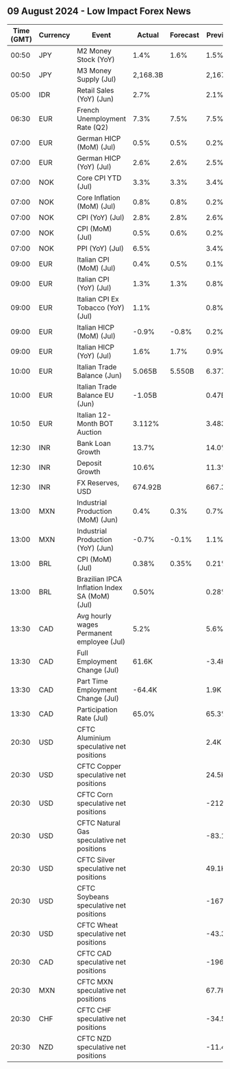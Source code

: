 ## 09 August 2024 - Low Impact Forex News

| Time (GMT) | Currency | Event | Actual | Forecast | Previous |
|------|----------|-------|--------|----------|----------|
| 00:50 | JPY | M2 Money Stock (YoY) | 1.4% | 1.6% | 1.5% |
| 00:50 | JPY | M3 Money Supply (Jul) | 2,168.3B |  | 2,167.7B |
| 05:00 | IDR | Retail Sales (YoY) (Jun) | 2.7% |  | 2.1% |
| 06:30 | EUR | French Unemployment Rate (Q2) | 7.3% | 7.5% | 7.5% |
| 07:00 | EUR | German HICP (MoM) (Jul) | 0.5% | 0.5% | 0.2% |
| 07:00 | EUR | German HICP (YoY) (Jul) | 2.6% | 2.6% | 2.5% |
| 07:00 | NOK | Core CPI YTD (Jul) | 3.3% | 3.3% | 3.4% |
| 07:00 | NOK | Core Inflation (MoM) (Jul) | 0.8% | 0.8% | 0.2% |
| 07:00 | NOK | CPI (YoY) (Jul) | 2.8% | 2.8% | 2.6% |
| 07:00 | NOK | CPI (MoM) (Jul) | 0.5% | 0.6% | 0.2% |
| 07:00 | NOK | PPI (YoY) (Jul) | 6.5% |  | 3.4% |
| 09:00 | EUR | Italian CPI (MoM) (Jul) | 0.4% | 0.5% | 0.1% |
| 09:00 | EUR | Italian CPI (YoY) (Jul) | 1.3% | 1.3% | 0.8% |
| 09:00 | EUR | Italian CPI Ex Tobacco (YoY) (Jul) | 1.1% |  | 0.8% |
| 09:00 | EUR | Italian HICP (MoM) (Jul) | -0.9% | -0.8% | 0.2% |
| 09:00 | EUR | Italian HICP (YoY) (Jul) | 1.6% | 1.7% | 0.9% |
| 10:00 | EUR | Italian Trade Balance (Jun) | 5.065B | 5.550B | 6.377B |
| 10:00 | EUR | Italian Trade Balance EU (Jun) | -1.05B |  | 0.47B |
| 10:50 | EUR | Italian 12-Month BOT Auction | 3.112% |  | 3.483% |
| 12:30 | INR | Bank Loan Growth | 13.7% |  | 14.0% |
| 12:30 | INR | Deposit Growth | 10.6% |  | 11.3% |
| 12:30 | INR | FX Reserves, USD | 674.92B |  | 667.39B |
| 13:00 | MXN | Industrial Production (MoM) (Jun) | 0.4% | 0.3% | 0.7% |
| 13:00 | MXN | Industrial Production (YoY) (Jun) | -0.7% | -0.1% | 1.1% |
| 13:00 | BRL | CPI (MoM) (Jul) | 0.38% | 0.35% | 0.21% |
| 13:00 | BRL | Brazilian IPCA Inflation Index SA (MoM) (Jul) | 0.50% |  | 0.28% |
| 13:30 | CAD | Avg hourly wages Permanent employee (Jul) | 5.2% |  | 5.6% |
| 13:30 | CAD | Full Employment Change (Jul) | 61.6K |  | -3.4K |
| 13:30 | CAD | Part Time Employment Change (Jul) | -64.4K |  | 1.9K |
| 13:30 | CAD | Participation Rate (Jul) | 65.0% |  | 65.3% |
| 20:30 | USD | CFTC Aluminium speculative net positions |  |  | 2.4K |
| 20:30 | USD | CFTC Copper speculative net positions |  |  | 24.5K |
| 20:30 | USD | CFTC Corn speculative net positions |  |  | -212.4K |
| 20:30 | USD | CFTC Natural Gas speculative net positions |  |  | -83.1K |
| 20:30 | USD | CFTC Silver speculative net positions |  |  | 49.1K |
| 20:30 | USD | CFTC Soybeans speculative net positions |  |  | -167.9K |
| 20:30 | USD | CFTC Wheat speculative net positions |  |  | -43.3K |
| 20:30 | CAD | CFTC CAD speculative net positions |  |  | -196.3K |
| 20:30 | MXN | CFTC MXN speculative net positions |  |  | 67.7K |
| 20:30 | CHF | CFTC CHF speculative net positions |  |  | -34.5K |
| 20:30 | NZD | CFTC NZD speculative net positions |  |  | -11.4K |
